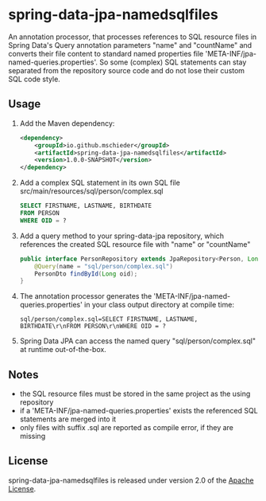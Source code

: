 # spring-data-jpa-namedsqlfiles

An annotation processor, that processes references to SQL resource files in Spring Data's Query
annotation parameters "name" and "countName" and converts their file content to standard named properties file
'META-INF/jpa-named-queries.properties'.
So some (complex) SQL statements can stay separated from the repository source code and do not lose their custom SQL
code style.

## Usage

1. Add the Maven dependency:
   ```xml
   <dependency>
       <groupId>io.github.mschieder</groupId>
       <artifactId>spring-data-jpa-namedsqlfiles</artifactId>
       <version>1.0.0-SNAPSHOT</version>
   </dependency>
   ```

2. Add a complex SQL statement in its own SQL file
   src/main/resources/sql/person/complex.sql

   ```sql
   SELECT FIRSTNAME, LASTNAME, BIRTHDATE
   FROM PERSON
   WHERE OID = ?
   ```

3. Add a query method to your spring-data-jpa repository, which references the created SQL resource file with "name"
   or "countName"

   ```java
   public interface PersonRepository extends JpaRepository<Person, Long> {
       @Query(name = "sql/person/complex.sql")
       PersonDto findById(Long oid);
   }
   ```

4. The annotation processor generates the 'META-INF/jpa-named-queries.properties' in your class output directory at
   compile time:
   ```properties
   sql/person/complex.sql=SELECT FIRSTNAME, LASTNAME, BIRTHDATE\r\nFROM PERSON\r\nWHERE OID = ?
   ```

5. Spring Data JPA can access the named query "sql/person/complex.sql" at runtime out-of-the-box.

## Notes

* the SQL resource files must be stored in the same project as the using repository
* if a 'META-INF/jpa-named-queries.properties' exists the referenced SQL statements are merged into it
* only files with suffix .sql are reported as compile error, if they are missing

## License

spring-data-jpa-namedsqlfiles is released under version 2.0 of
the [Apache License](https://www.apache.org/licenses/LICENSE-2.0).

